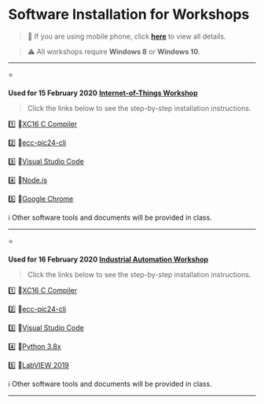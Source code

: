 
# Software Installation for Workshops


>:iphone: If you are using mobile phone, click [**here**](https://github.com/drsanti/shared/blob/master/README.md) to view all details.

> :warning: All workshops require **Windows 8** or **Windows 10**.

---

:star:

**Used for 15 February 2020**
[**Internet-of-Things Workshop**](https://www.eventpop.me/e/8082)

> Click the links below to see the step-by-step installation instructions.

:one: :link:[XC16 C Compiler](2020/docs/xc16/install/README.md)

:two: :link:[ecc-pic24-cli](2020/docs/pic24cli/install/README.md)

:three: :link:[Visual Studio Code](2020/docs/vscode/install/README.md)

:four: :link:[Node.js](2020/docs/nodejs/install/README.md)

:five: :link:[Google Chrome](2020/docs/chrome/install/README.md)

:information_source: Other software tools and documents will be provided in class.

---

:star:

**Used for 16 February 2020**
[**Industrial Automation Workshop**](https://www.eventpop.me/e/8222)

> Click the links below to see the step-by-step installation instructions.

:one: :link:[XC16 C Compiler](2020/docs/xc16/install/README.md)

:two: :link:[ecc-pic24-cli](2020/docs/pic24cli/install/README.md)

:three: :link:[Visual Studio Code](2020/docs/vscode/install/README.md)

:four: :link:[Python 3.8x](2020/docs/python/install/README.md)

:five: :link:[LabVIEW 2019](2020/docs/labview/install/README.md)

:information_source: Other software tools and documents will be provided in class.

---
